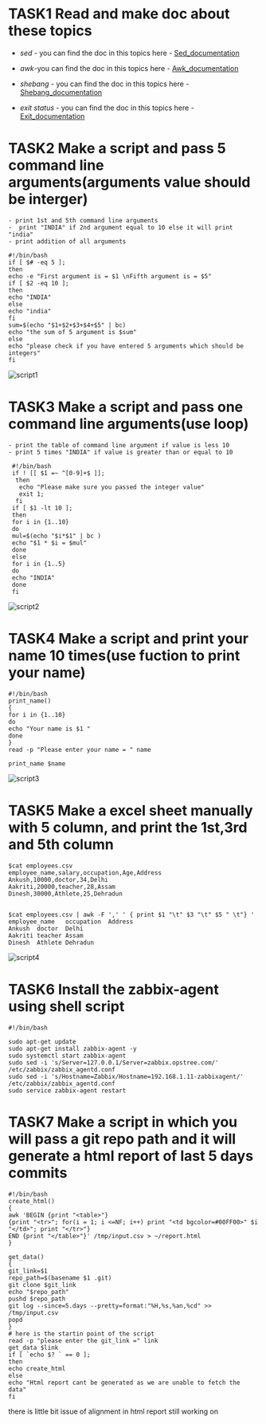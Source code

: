 # TASK1 Read and make doc  about these topics
* *sed* - you can find the doc in this topics here - [Sed_documentation](doc/sed.txt )
* *awk*-you can find the doc in this topics here - [Awk_documentation](doc/awk.txt )

* *shebang* - you can find the doc in this topics here - [Shebang_documentation](doc/shebang.txt )

* *exit status* - you can find the doc in this topics here - [Exit_documentation](doc/exit_status.txt )


# TASK2  Make a script and pass 5 command line arguments(arguments value should be interger)

    - print 1st and 5th command line arguments
    -  print "INDIA" if 2nd argument equal to 10 else it will print "india"
    - print addition of all arguments

```
#!/bin/bash
if [ $# -eq 5 ];
then
echo -e "First argument is = $1 \nFifth argument is = $5"
if [ $2 -eq 10 ];
then
echo "INDIA"
else
echo "india"
fi
sum=$(echo "$1+$2+$3+$4+$5" | bc)
echo "the sum of 5 argument is $sum"
else
echo "please check if you have entered 5 arguments which should be integers"
fi     
``` 
![script1](media/passing_arg.png)


# TASK3 Make a script and pass one command line arguments(use loop)

    - print the table of command line argument if value is less 10
    - print 5 times "INDIA" if value is greater than or equal to 10
```
 #!/bin/bash
 if ! [[ $1 =~ ^[0-9]+$ ]];
  then
   echo "Please make sure you passed the integer value"
   exit 1;
  fi
 if [ $1 -lt 10 ];
 then
 for i in {1..10}
 do
 mul=$(echo "$i*$1" | bc )
 echo "$1 * $i = $mul"
 done
 else
 for i in {1..5}
 do
 echo "INDIA"
 done
 fi
```


![script2](media/table.png)

# TASK4 Make a script and print your name 10 times(use fuction to print your name)

```
#!/bin/bash
print_name()
{
for i in {1..10}
do
echo "Your name is $1 "
done
}
read -p "Please enter your name = " name

print_name $name
```
![script3](media/function.png)

# TASK5 Make a excel sheet manually with 5 column, and print the 1st,3rd and 5th column


```
$cat employees.csv 
employee_name,salary,occupation,Age,Address
Ankush,10000,doctor,34,Delhi
Aakriti,20000,teacher,28,Assam
Dinesh,30000,Athlete,25,Dehradun


$cat employees.csv | awk -F ',' ' { print $1 "\t" $3 "\t" $5 " \t"} '
employee_name	occupation	Address 	
Ankush	doctor	Delhi 	
Aakriti	teacher	Assam 	
Dinesh	Athlete	Dehradun
```
![script4](media/excel.png)

# TASK6 Install the zabbix-agent using shell script
```
#!/bin/bash

sudo apt-get update
sudo apt-get install zabbix-agent -y
sudo systemctl start zabbix-agent
sudo sed -i 's/Server=127.0.0.1/Server=zabbix.opstree.com/' /etc/zabbix/zabbix_agentd.conf
sudo sed -i 's/Hostname=Zabbix/Hostname=192.168.1.11-zabbixagent/' /etc/zabbix/zabbix_agentd.conf
sudo service zabbix-agent restart

```
# TASK7 Make a script in which you will pass a git repo path and it will generate a html report of last 5 days commits

```
#!/bin/bash
create_html()
{
awk 'BEGIN {print "<table>"}
{print "<tr>"; for(i = 1; i <=NF; i++) print "<td bgcolor=#00FF00>" $i "</td>"; print "</tr>"}
END {print "</table>"}' /tmp/input.csv > ~/report.html
}

get_data()
{
git_link=$1
repo_path=$(basename $1 .git)
git clone $git_link
echo "$repo_path"
pushd $repo_path
git log --since=5.days --pretty=format:"%H,%s,%an,%cd" >> /tmp/input.csv
popd
}
# here is the startin point of the script 
read -p "please enter the git_link =" link
get_data $link
if [ `echo $? ` == 0 ];
then
echo create_html 
else
echo "Html report cant be generated as we are unable to fetch the data"
fi
```
there is little bit issue of alignment in html report still working on
